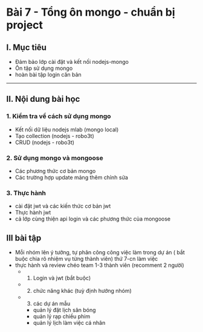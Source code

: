 # Bài 7 - Tổng ôn mongo - chuẩn bị project

## I. Mục tiêu
 *  Đảm bảo lớp cài đặt và kết nối nodejs-mongo
 *  Ôn tập sử dụng mongo
 *  hoàn bài tập login căn bản
------
## II. Nội dung bài học 
### 1. Kiểm tra về cách sử dụng mongo
- Kết nối dữ liệu nodejs mlab (mongo local)
- Tạo collection (nodejs - robo3t)
-  CRUD  (nodejs - robo3t)

### 2. Sử dụng mongo và mongoose
- Các phương thức cơ bản mongo
- Các trường hợp update mảng thêm chỉnh sửa 

### 3. Thực hành 
- cài đặt jwt và các kiến thức cơ bản jwt
- Thực hành jwt
- cả lớp cùng thiện api login và các phương thức của mongoose

## III bài tập 
-  Mỗi nhóm lên ý tưởng, tự phân công công việc làm trong dự án ( bắt buộc chia rõ nhiệm vụ từng thành viên) thứ 7-cn làm việc
-  thực hành và review chéo team 1-3 thành viên (recomment 2 người)
    - 1. Login và jwt (bắt buộc)
    - 2. chức năng khác (tuỳ định hướng nhóm)
    - 3. các dự án mẫu 
        - quản lý đặt lịch sân bóng
        - quản lý rạp chiều phim
        - quản lý lịch làm việc cá nhân

